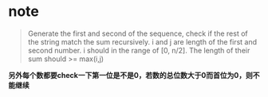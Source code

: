 # note

 > Generate the first and second of the sequence, check if the rest of the string match the sum recursively. i and j are length of the first and second number. i should in the range of [0, n/2]. The length of their sum should >= max(i,j)
 > 

**另外每个数都要check一下第一位是不是0，若数的总位数大于0而首位为0，则不能继续**

